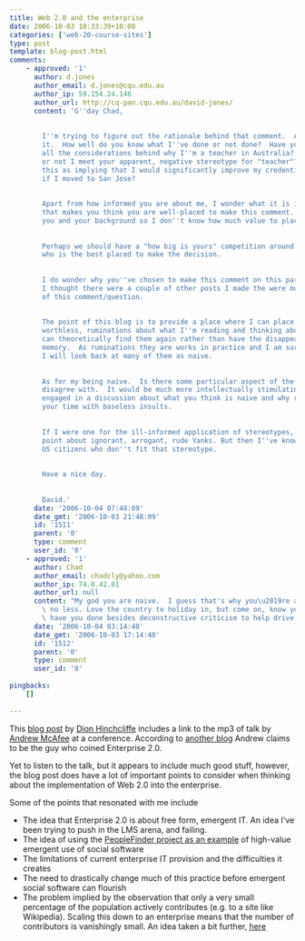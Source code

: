 ```yaml
---
title: Web 2.0 and the enterprise
date: 2006-10-03 10:33:39+10:00
categories: ['web-20-course-sites']
type: post
template: blog-post.html
comments:
    - approved: '1'
      author: d.jones
      author_email: d.jones@cqu.edu.au
      author_ip: 59.154.24.146
      author_url: http://cq-pan.cqu.edu.au/david-jones/
      content: 'G''day Chad,
    
    
        I''m trying to figure out the rationale behind that comment.  Also the basis for
        it.  How well do you know what I''ve done or not done?  Have you been privy to
        all the considerations behind why I''m a teacher in Australia?  Do you know whether
        or not I meet your apparent, negative stereotype for "teacher"?  Am I to interpret
        this as implying that I would significantly improve my credentials around innovation
        if I moved to San Jose?
    
    
        Apart from how informed you are about me, I wonder what it is in your background
        that makes you think you are well-placed to make this comment.  I don''t know
        you and your background so I don''t know how much value to place on your comments.
    
    
        Perhaps we should have a "how big is yours" competition around innovation to see
        who is the best placed to make the decision.
    
    
        I do wonder why you''ve chosen to make this comment on this particular post.  Personally,
        I thought there were a couple of other posts I made the were much more worthy
        of this comment/question.
    
    
        The point of this blog is to provide a place where I can place my, possibly completely
        worthless, ruminations about what I''m reading and thinking about.  A place I
        can theoretically find them again rather than have the disappear out of my failing
        memory.  As ruminations they are works in practice and I am sure that in 5 years
        I will look back at many of them as naive.
    
    
        As for my being naive.  Is there some particular aspect of the comment that you
        disagree with.  It would be much more intellectually stimulating if you actually
        engaged in a discussion about what you think is naive and why rather than spend
        your time with baseless insults.
    
    
        If I were one for the ill-informed application of stereotypes, I might make a
        point about ignorant, arrogant, rude Yanks. But then I''ve known any number of
        US citizens who don''t fit that stereotype.
    
    
        Have a nice day.
    
    
        David.'
      date: '2006-10-04 07:48:09'
      date_gmt: '2006-10-03 21:48:09'
      id: '1511'
      parent: '0'
      type: comment
      user_id: '0'
    - approved: '1'
      author: Chad
      author_email: chadcly@yahoo.com
      author_ip: 74.0.42.81
      author_url: null
      content: "My god you are naive.  I guess that's why you\u2019re a teacher in Australia\
        \ no less. Love the country to holiday in, but come on, know your place. What\
        \ have you done besides deconstructive criticism to help drive innovation?"
      date: '2006-10-04 03:14:40'
      date_gmt: '2006-10-03 17:14:40'
      id: '1512'
      parent: '0'
      type: comment
      user_id: '0'
    
pingbacks:
    []
    
---
```

This [blog post](http://blogs.zdnet.com/Hinchcliffe/?p=68) by [Dion Hinchcliffe](http://blogs.zdnet.com/bio.php#hinchcliffe) includes a link to the mp3 of talk by [Andrew McAfee](http://blog.hbs.edu/faculty/amcafee/) at a conference. According to [another blog](http://webbizculture.blogspot.com/2006/09/impending-failure-of-standalone.html) Andrew claims to be the guy who coined Enterprise 2.0.

Yet to listen to the talk, but it appears to include much good stuff, however, the blog post does have a lot of important points to consider when thinking about the implementation of Web 2.0 into the enterprise.

Some of the points that resonated with me include

- The idea that Enterprise 2.0 is about free form, emergent IT. An idea I've been trying to push in the LMS arena, and failing.
- The idea of using the [PeopleFinder project as an example](http://web2.wsj2.com/finding_the_real_web_20.htm) of high-value emergent use of social software
- The limitations of current enterprise IT provision and the difficulties it creates
- The need to drastically change much of this practice before emergent social software can flourish
- The problem implied by the observation that only a very small percentage of the population actively contributes (e.g. to a site like Wikipedia). Scaling this down to an enterprise means that the number of contributors is vanishingly small. An idea taken a bit further, [here](http://webbizculture.blogspot.com/2006/09/impending-failure-of-standalone.html)